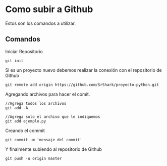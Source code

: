 # Como subir a Github
Estos son los comandos a utilizar.
## Comandos
Iniciar Repositorio
```
git init
```
Si es un proyecto nuevo debemos realizar la conexión con el repositorio de Github
```
git remote add origin https://github.com/SrShark/proyecto-python.git

```
Agregando archivos para hacer el comit.
```
//Agrega todos los archivos
git add -A

//Agrega solo el archivo que le indiquemos
git add ejemplo.py

```
Creando el commit
```
git commit -m 'mensaje del commit'

```
Y finalmente subiendo al repositorio de Github
```
git push -u origin master

```
